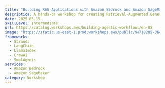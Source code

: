 ```yaml
---
title: "Building RAG Applications with Amazon Bedrock and Amazon SageMaker"
description: A hands-on workshop for creating Retrieval-Augmented Generation applications
date: 2025-05-15
skillLevel: Intermediate
url: https://catalog.workshops.aws/building-agentic-workflows/en-US
image: "https://static.us-east-1.prod.workshops.aws/public/9e718205-364e-4533-b50c-75db0dd157d8/static/gen_ai_stack2.png"
frameworks:
  - Strands
  - LangChain
  - LlamaIndex
  - CrewAI
  - SmolAgents
services:
  - Amazon Bedrock
  - Amazon SageMaker
category: Workshop
---
```


